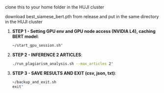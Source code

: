 clone this to your home folder in the HUJI cluster

download best_siamese_bert.pth from release and put in the same directory in the HUJI cluster

1. **STEP 1 - Setting GPU env and GPU node access (NVIDIA L4), caching BERT model**:
   ```bash
   ~/start_gpu_session.sh"

1. **STEP 2 - INFERENCE 2 ARTICLES**:
   ```bash
   ./run_plagiarism_analysis.sh --max_articles 2"

1. **STEP 3 - SAVE RESULTS AND EXIT (csv, json, txt)**:
   ```bash
   ~/backup_and_exit.sh
   exit"













 


